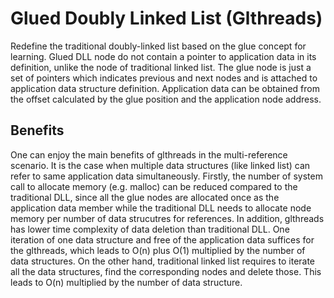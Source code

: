 # Glued Doubly Linked List (Glthreads)

Redefine the traditional doubly-linked list based on the glue concept for learning. Glued DLL node do not contain a pointer to application data in its definition, unlike the node of traditional linked list. The glue node is just a set of pointers which indicates previous and next nodes and is attached to application data structure definition. Application data can be obtained from the offset calculated by the glue position and the application node address.

## Benefits

One can enjoy the main benefits of glthreads in the multi-reference scenario. It is the case when multiple data structures (like linked list) can refer to same application data simultaneously. Firstly, the number of system call to allocate memory (e.g. malloc) can be reduced compared to the traditional DLL, since all the glue nodes are allocated once as the application data member while the traditional DLL needs to allocate node memory per number of data strucutres for references. In addition, glthreads has lower time complexity of data deletion than traditional DLL. One iteration of one data structure and free of the application data suffices for the glthreads, which leads to O(n) plus O(1) multiplied by the number of data structures. On the other hand, traditional linked list requires to iterate all the data structures, find the corresponding nodes and delete those. This leads to O(n) multiplied by the number of data structure.
